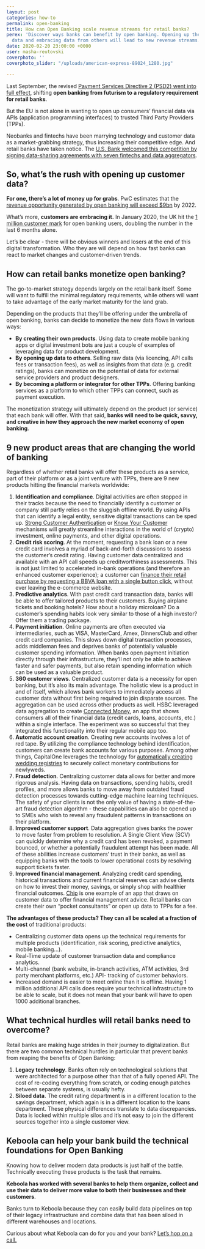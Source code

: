 ```yaml
---
layout: post
categories: how-to
permalink: open-banking
title: How can Open Banking scale revenue streams for retail banks?
perex: 'Discover ways banks can benefit by open banking. Opening up their customer
  data and embracing data from others will lead to new revenue streams.  '
date: 2020-02-20 23:00:00 +0000
user: masha-reutovski
coverphoto: ''
coverphoto_slider: "/uploads/american-express-89024_1280.jpg"

---
```

Last September, the revised [Payment Services Directive 2 (PSD2) went into full effect](https://eba.europa.eu/eba-publishes-an-opinion-on-the-elements-of-strong-customer-authentication-under-psd2), shifting **open banking from futurism to a regulatory requirement for retail banks**.

But the EU is not alone in wanting to open up consumers’ financial data via APIs (application programming interfaces) to trusted Third Party Providers (TPPs).

Neobanks and fintechs have been marrying technology and customer data as a market-grabbing strategy, thus increasing their competitive edge. And retail banks have taken notice. The [U.S. Bank welcomed this competition by signing data-sharing agreements with seven fintechs and data aggregators](https://www.americanbanker.com/news/us-bank-embraces-open-banking-with-data-sharing-agreements).

## So, what’s the rush with opening up customer data?

**For one, there’s a lot of money up for grabs**. PwC estimates that the [revenue opportunity generated by open banking will exceed $9bn](https://www.pwc.co.uk/industries/financial-services/insights/seize-open-banking-opportunity.html) by 2022.

What’s more, **customers are embracing it.** In January 2020, the UK hit the [1 million customer mark](https://www.finextra.com/newsarticle/35101/open-banking-customer-numbers-surge) for open banking users, doubling the number in the last 6 months alone.

Let’s be clear - there will be obvious winners and losers at the end of this digital transformation. Who they are will depend on how fast banks can react to market changes and customer-driven trends.

## How can retail banks monetize open banking?

The go-to-market strategy depends largely on the retail bank itself. Some will want to fulfill the minimal regulatory requirements, while others will want to take advantage of the early market maturity for the land grab.

Depending on the products that they’ll be offering under the umbrella of open banking, banks can decide to monetize the new data flows in various ways:

* **By creating their own products**. Using data to create mobile banking apps or digital investment bots are just a couple of examples of leveraging data for product development.
* **By opening up data to others**. Selling raw data (via licencing, API calls fees or transaction fees), as well as insights from that data (e.g. credit ratings), banks can monetize on the potential of data for external service providers and product designers.
* **By becoming a platform or integrator for other TPPs**. Offering banking services as a platform to which other TPPs can connect, such as payment execution.

The monetization strategy will ultimately depend on the product (or service) that each bank will offer. With that said, **banks will need to be quick, savvy, and creative in how they approach the new market economy of open banking**.

## 9 new product areas that are changing the world of banking

Regardless of whether retail banks will offer these products as a service, part of their platform or as a joint venture with TPPs, there are 9 new products hitting the financial markets worldwide:

1. **Identification and compliance**. Digital activities are often stopped in their tracks because the need to financially identify a customer or company still partly relies on the sluggish offline world. By using APIs that can identify a legal entity, sensitive digital transactions can be sped up. [Strong Customer Authentication](https://www.jpmorgan.com/europe/merchant-services/insights/PSD2-all-you-need-to-know) or [Know Your Customer](https://www.investopedia.com/terms/k/knowyourclient.asp) mechanisms will greatly streamline interactions in the world of (crypto) investment, online payments, and other digital operations.
2. **Credit risk scoring**. At the moment, requesting a bank loan or a new credit card involves a myriad of back-and-forth discussions to assess the customer’s credit rating. Having customer data centralized and available with an API call speeds up creditworthiness assessments. This is not just limited to accelerated in-bank operations (and therefore an enhanced customer experience); a customer can [finance their retail purchase by requesting a BBVA loan with a single button click](https://www.businessinsider.com/bbva-puts-its-open-apis-into-the-wild-2017-5), without ever leaving the e-commerce website.
3. **Predictive analytics**. With past credit card transaction data, banks will be able to offer tailored products to their customers. Buying airplane tickets and booking hotels? How about a holiday microloan? Do a customer’s spending habits look very similar to those of a high investor? Offer them a trading package.
4. **Payment initiation**. Online payments are often executed via intermediaries, such as VISA, MasterCard, Amex, DinnersClub and other credit card companies. This slows down digital transaction processes, adds middleman fees and deprives banks of potentially valuable customer spending information. When banks open payment initiation directly through their infrastructure, they’ll not only be able to achieve faster and safer payments, but also retain spending information which can be used as a valuable product.
5. **360 customer views**. Centralized customer data is a necessity for open banking, but it’s also its main advantage. The holistic view is a product in and of itself, which allows bank workers to immediately access all customer data without first being required to join disparate sources. The aggregation can be used across other products as well. HSBC leveraged data aggregation to create [Connected Money](https://www.hsbc.co.uk/connected-money/), an app that shows consumers all of their financial data (credit cards, loans, accounts, etc.) within a single interface. The experiment was so successful that they integrated this functionality into their regular mobile app too.
6. **Automatic account creation**. Creating new accounts involves a lot of red tape. By utilizing the compliance technology behind identification, customers can create bank accounts for various purposes. Among other things, CapitalOne leverages the technology for [automatically creating wedding registries](https://developer.capitalone.com/products/bank-account-starter) to securely collect monetary contributions for newlyweds.
7. **Fraud detection**. Centralizing customer data allows for better and more rigorous analysis. Having data on transactions, spending habits, credit profiles, and more allows banks to move away from outdated fraud detection processes towards cutting-edge machine learning techniques. The safety of your clients is not the only value of having a state-of-the-art fraud detection algorithm - these capabilities can also be opened up to SMEs who wish to reveal any fraudulent patterns in transactions on their platform.
8. **Improved customer support**. Data aggregation gives banks the power to move faster from problem to resolution. A Single Client View (SCV) can quickly determine why a credit card has been revoked, a payment bounced, or whether a potentially fraudulent attempt has been made. All of these abilities increase customers’ trust in their banks, as well as equipping banks with the tools to lower operational costs by resolving support tickets faster.
9. **Improved financial management**. Analyzing credit card spending, historical transactions and current financial reserves can advise clients on how to invest their money, savings, or simply shop with healthier financial outcomes. [Chip](https://www.getchip.uk/) is one example of an app that draws on customer data to offer financial management advice. Retail banks can create their own “pocket consultants” or open up data to TPPs for a fee.

**The advantages of these products? They can all be scaled at a fraction of the cost** of traditional products:

* Centralizing customer data opens up the technical requirements for multiple products (identification, risk scoring, predictive analytics, mobile banking…).
* Real-Time update of customer transaction data and compliance analytics.
* Multi-channel (bank website, in-branch activities, ATM activities, 3rd party merchant platforms, etc.) API- tracking of customer behaviors.
* Increased demand is easier to meet online than it is offline. Having 1 million additional API calls does require your technical infrastructure to be able to scale, but it does not mean that your bank will have to open 1000 additional branches.

## What technical hurdles will retail banks need to overcome?

Retail banks are making huge strides in their journey to digitalization. But there are two common technical hurdles in particular that prevent banks from reaping the benefits of Open Banking: 

1. **Legacy technology**. Banks often rely on technological solutions that were architected for a purpose other than that of a fully opened API. The cost of re-coding everything from scratch, or coding enough patches between separate systems, is usually hefty.
2. **Siloed data**. The credit rating department is in a different location to the savings department, which again is in a different location to the loans department. These physical differences translate to data discrepancies. Data is locked within multiple silos and it’s not easy to join the different sources together into a single customer view.

## Keboola can help your bank build the technical foundations for Open Banking

Knowing how to deliver modern data products is just half of the battle. Technically executing these products is the task that remains.

**Keboola has worked with several banks to help them organize, collect and use their data to deliver more value to both their businesses and their customers**.

Banks turn to Keboola because they can easily build data pipelines on top of their legacy infrastructure and combine data that has been siloed in different warehouses and locations.

Curious about what Keboola can do for you and your bank? [Let’s hop on a call.](https://www.keboola.com/request-demo)
